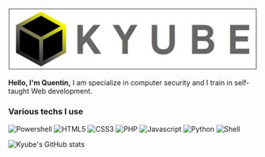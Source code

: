 <p align="center">
  <img src="https://github.com/Kyube5/Kyube5/blob/main/logo6.png"/>
</p>

<p>
  <strong>Hello, I'm Quentin,</strong> I am specialize in computer security and I train in self-taught Web development.
</p>
<h3>Various techs I use</h3>
<p>
  
  <img alt="Powershell" src="https://img.shields.io/badge/-Powershell-informational?style=flat-square&logo=powershell&logoColor=white" />
  <img alt="HTML5" src="https://img.shields.io/badge/-HTML5-E34F26?style=flat-square&logo=html5&logoColor=white" />
  <img alt="CSS3" src="https://img.shields.io/badge/-CSS3-informational?style=flat-square&logo=css3&logoColor=white" />
  <img alt="PHP" src="https://img.shields.io/badge/-PHP-A196F5?style=flat-square&logo=php&logoColor=white" />
  <img alt="Javascript" src="https://img.shields.io/badge/-Javascript-yellow?style=flat-square&logo=javascript&logoColor=white" />
  <img alt="Python" src="https://img.shields.io/badge/-Python-informational?style=flat-square&logo=python&logoColor=white" />
  <img alt="Shell" src="https://img.shields.io/badge/-Shell-inactive?style=flat-square&logo=shell&logoColor=white" />
</p>

![Kyube's GitHub stats](https://github-readme-stats.vercel.app/api?username=Kyube&show_icons=true&icon_color=FAE900&title_color=FAE900)


